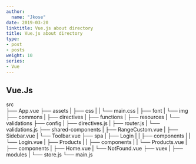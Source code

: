 ```yaml
---
author:
  name: "Jkose"
date: 2019-03-20
linktitle: Vue.js about directory
title: Vue.js about directory
type:
- post
- posts
weight: 10
series:
- Vue
---
```


## Vue.Js

src   
├── App.vue
├── assets
|   ├── css
|   |   └── main.css
|   ├── font
|   └── img
├── commons
|   ├── directives
|   ├── functions
|   ├── resources
|   └── validations
├── config
|   ├── directives.js
|   ├── router.js
|   └── validations.js
├── shared-components
|   ├── RangeCustom.vue
|   ├── Sidebar.vue
|   └── Toolbar.vue
├── spa
|   ├── Login
|   |   ├── components
|   |   └── Login.vue
|   ├── Products
|   |   ├── components
|   |   └── Products.vue
|   ├── components
|   ├── Home.vue
|   └── NotFound.vue
├── vuex
|   ├── modules
|   └── store.js
└── main.js
